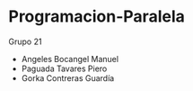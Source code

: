 # Programacion-Paralela
Grupo 21
- Angeles Bocangel Manuel
- Paguada Tavares Piero
- Gorka Contreras Guardía 
